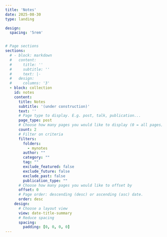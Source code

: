```yaml
---
title: 'Notes'
date: 2025-08-30
type: landing

design:
  spacing: '5rem'


# Page sections
sections:
  # - block: markdown
  #   content:
  #     title: ''
  #     subtitle: ''
  #     text: |-
  #   design:
  #     columns: '3'
  - block: collection
    id: notes
    content:
      title: Notes
      subtitle: '(under construction)'
      text: ''
      # Page type to display. E.g. post, talk, publication...
      page_type: post
      # Choose how many pages you would like to display (0 = all pages)
      count: 2
      # Filter on criteria
      filters:
        folders:
          - mynotes
        author: ""
        category: ""
        tag: ""
        exclude_featured: false
        exclude_future: false
        exclude_past: false
        publication_type: ""
      # Choose how many pages you would like to offset by
      offset: 0
      # Page order: descending (desc) or ascending (asc) date.
      order: desc
    design:
      # Choose a layout view
      view: date-title-summary
      # Reduce spacing
      spacing:
        padding: [0, 0, 0, 0]
---
```

